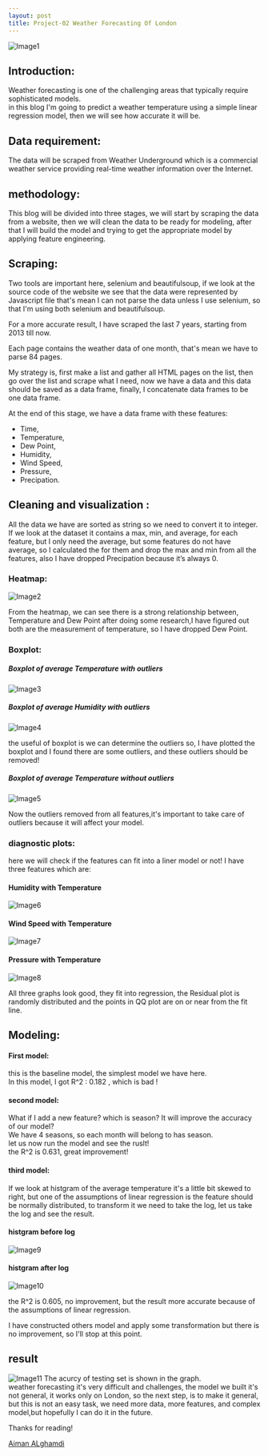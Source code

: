 ```yaml
---
layout: post
title: Project-02 Weather Forecasting Of London
---
```

![Image1]({{site.url}}/images/index.png)

## Introduction: 

Weather forecasting is one of the challenging areas that typically require sophisticated models. <br /> in this blog I'm going to predict a weather temperature using a simple linear regression model, then we will see how accurate it will be.



## Data requirement:

The data will be scraped from Weather Underground which is a commercial weather service providing real-time weather information over the Internet.

## methodology: 

This blog will be divided into three stages, we will start by scraping the data from a website, then we will clean the data to be ready for modeling, after that I will build the model and trying to get the appropriate model by applying feature engineering.

## Scraping:

Two tools are important here, selenium and beautifulsoup, if we look at the source code of the website we see that the data were represented by Javascript file that's mean I can not parse the data unless I use selenium, so that I'm using both selenium and beautifulsoup.

For a more accurate result, I have scraped the last 7 years, starting from 2013 till now.

Each page contains the weather data of one month, that's mean we have to parse 84 pages.

My strategy is, first make a list and gather all HTML pages on the list,  then go over the list and scrape what I need, now we have a data and this data should be saved as a data frame, finally, I concatenate data frames to be one data frame.

At the end of this stage, we have a data frame with these features:
- Time,
- Temperature,
- Dew Point,
- Humidity,
- Wind Speed, 
- Pressure,
- Precipation. 

## Cleaning and visualization :
All the data we have are sorted as string so we need to convert it to integer.<br />
If we look at the dataset it contains a max, min, and average, for each feature, but I only need the average, but some features do not have average, so I calculated the for them and drop the max and min from all the features, also I have dropped Precipation because it’s always 0.
### Heatmap:
![Image2]({{site.url}}/images/heatmap_data.png)

From the heatmap, we can see there is a strong relationship between, Temperature and Dew Point after doing some research,I have figured out both are the measurement of temperature, so I have dropped Dew Point.

### Boxplot:
##### Boxplot of average Temperature with outliers
![Image3]({{site.url}}/images/with_outlier_avg_temp.png)
##### Boxplot of average Humidity with outliers
![Image4]({{site.url}}/images/with_outlier_avg_humid.png)

the useful of boxplot is we can determine the outliers so, I have plotted the boxplot and I found there are some outliers, and these outliers should be removed!
##### Boxplot of average Temperature without outliers
![Image5]({{site.url}}/images/remove_outlier.png)

Now the outliers removed from all features,it's important to take care of outliers because it will affect your model.

### diagnostic plots:
here we will check if the features can fit into a liner model or not!
I have three features which are:
#### Humidity with Temperature
![Image6]({{site.url}}/images/diagnostic_plot_2.png)
#### Wind Speed with Temperature
![Image7]({{site.url}}/images/diagnostic_plot_3.png)
#### Pressure with Temperature
![Image8]({{site.url}}/images/diagnostic_plot_4.png)

All three graphs look good, they fit into regression, the Residual plot is randomly distributed and the points in QQ plot are on or near from the fit line.

## Modeling:
#### First model:
this is the baseline model, the simplest model we have here.<br />
In this model, I got R^2 : 0.182 , which is bad !<br />

#### second model: 
What if I add a new feature? which is season? It will improve the accuracy of our model?<br />
We have 4 seasons, so each month will belong to has season. <br /> 
let us now run the model and see the ruslt!<br />
the R^2 is 0.631, great improvement!
#### third model:
If we look at histgram of the average temperature it's a little bit  skewed to right, but one of the assumptions of linear regression is the feature should be normally distributed, to transform it we need to take the log, let us take the log and see the result.
#### histgram before log 
![Image9]({{site.url}}/images/histOfTemp.png)

#### histgram after log
![Image10]({{site.url}}/images/HistAfter.png)

the R^2 is 0.605, no improvement, but the result more accurate because of the assumptions of linear regression.

I have constructed others model and apply some transformation but there is no improvement, so I'll stop at this point. 

## result 
![Image11]({{site.url}}/images/pre.png)
The acurcy of testing set is shown in the graph. <br />
weather forecasting it's very difficult and challenges, the model we built it's not general, it works only on London, so the next step, is to make it general, but this is not an easy task, we need more data, more features, and complex model,but hopefully I can do it in the future.

Thanks for reading!


[Aiman ALghamdi](http://linkedin.com/in/aiman-alghamdi)
